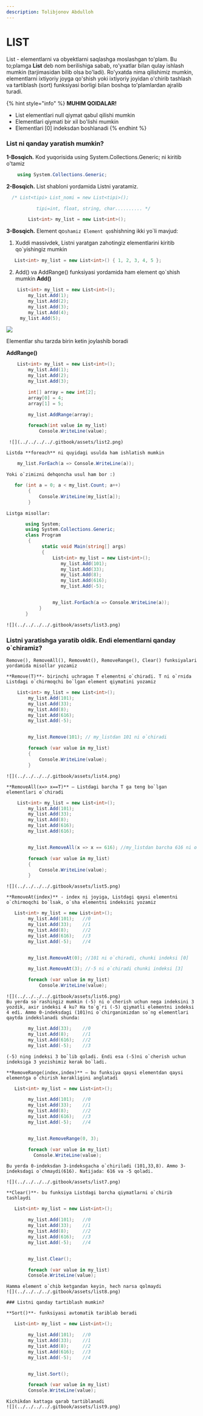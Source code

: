 ```yaml
---
description: Tolibjonov Abdulloh
---
```


# LIST

List - elementlarni va obyektlarni saqlashga moslashgan to'plam. Bu to;plamga **List** deb nom berilishiga sabab, ro'yxatlar bilan qulay ishlash mumkin (tarjimasidan bilib olsa bo'ladi). Ro'yxatda nima qilishimiz mumkin, elementlarni ixtiyoriy joyga qo'shish yoki ixtiyoriy joyidan o'chirib tashlash va tartiblash (sort) funksiyasi borligi bilan boshqa to'plamlardan ajralib turadi. 

{% hint style="info" %}
**MUHIM QOIDALAR!**
-	List elementlari null qiymat qabul qilishi mumkin
-	Elementlari qiymati bir xil bo'lishi mumkin
-	Elementlari [0] indeksdan boshlanadi
{% endhint %}

### List ni qanday yaratish mumkin?

**1-Bosqich.** Kod yuqorisida using System.Collections.Generic; ni kiritib o'tamiz

```csharp
    using System.Collections.Generic;
```

**2-Bosqich.** List<T> shabloni yordamida Listni yaratamiz.
  
```csharp
  /* List<tipi> List_nomi = new List<tipi>(); 

           tipi=int, float, string, char.......... */

        List<int> my_list = new List<int>();
```
  
**3-Bosqich.** Element qo`shamiz
  Element qo`shishning ikki yo`li mavjud:
   1) Xuddi massivdek, Listni yaratgan zahotingiz elementlarini kiritib qo`yishingiz mumkin
 ```csharp
    List<int> my_list = new List<int>() { 1, 2, 3, 4, 5 };
 ```
   2) Add() va AddRange() funksiyasi yordamida ham element qo`shish mumkin
    **Add()**
```csharp    
    List<int> my_list = new List<int>();
        my_list.Add(1);
        my_list.Add(2);
        my_list.Add(3);
        my_list.Add(4);
     my_list.Add(5);
```
   ![](../../../../.gitbook/assets/list1.png)
    
  Elementlar shu tarzda birin ketin joylashib boradi
   
   **AddRange()**
```csharp
    List<int> my_list = new List<int>();
        my_list.Add(1);
        my_list.Add(2);
        my_list.Add(3);

        int[] array = new int[2];
        array[0] = 4;
        array[1] = 5;

        my_list.AddRange(array);

        foreach(int value in my_list)
            Console.WriteLine(value);
```
     ![](../../../../.gitbook/assets/list2.png)
    
    Listda **foreach** ni quyidagi usulda ham ishlatish mumkin
```csharp
    my_list.ForEach(a => Console.WriteLine(a));
```
    Yoki o`zimizni dehqoncha usul ham bor :) 
```csharp
   for (int a = 0; a < my_list.Count; a++)
        {
            Console.WriteLine(my_list[a]);
        }
```  
   
    Listga misollar:
                                     
```csharp
       using System;
       using System.Collections.Generic;
       class Program
        {
             static void Main(string[] args)
             {
                 List<int> my_list = new List<int>();
                    my_list.Add(101);
                    my_list.Add(33);
                    my_list.Add(8);
                    my_list.Add(616);
                    my_list.Add(-5);


                 my_list.ForEach(a => Console.WriteLine(a));
            }
       }
```                                  
    ![](../../../../.gitbook/assets/list3.png)
    
 ### Listni yaratishga yaratib oldik. Endi elementlarni qanday o`chiramiz?
    Remove(), RemoveAll(), RemoveAt(), RemoveRange(), Clear() funksiyalari yordamida misollar yozamiz
    
    **Remove(T)**- birinchi uchragan T elementni o`chiradi. T ni o`rnida Listdagi o`chirmoqchi bo`lgan element qiymatini yozamiz
```csharp
    List<int> my_list = new List<int>();
        my_list.Add(101);
        my_list.Add(33);
        my_list.Add(8);
        my_list.Add(616);
        my_list.Add(-5);


        my_list.Remove(101); // my_listdan 101 ni o`chiradi

        foreach (var value in my_list)
        {
            Console.WriteLine(value);
        }
```
    ![](../../../../.gitbook/assets/list4.png)
    
    **RemoveAll(x=> x==T)** – Listdagi barcha T ga teng bo`lgan elementlari o`chiradi
```csharp
    List<int> my_list = new List<int>();
        my_list.Add(101);
        my_list.Add(33);
        my_list.Add(8);
        my_list.Add(616);
        my_list.Add(616);


        my_list.RemoveAll(x => x == 616); //my_listdan barcha 616 ni o`chiradi

        foreach (var value in my_list)
        {
            Console.WriteLine(value);
        }
```
    ![](../../../../.gitbook/assets/list5.png)
    
    **RemoveAt(index)** - index ni joyiga, Listdagi qaysi elementni o`chirmoqchi bo`lsak, o`sha elementni indeksini yozamiz
```csharp
   List<int> my_list = new List<int>();
        my_list.Add(101);   //0
        my_list.Add(33);    //1
        my_list.Add(8);     //2
        my_list.Add(616);   //3
        my_list.Add(-5);    //4


        my_list.RemoveAt(0); //101 ni o`chiradi, chunki indeksi [0]

        my_list.RemoveAt(3); //-5 ni o`chiradi chunki indeksi [3]

        foreach (var value in my_list)
            Console.WriteLine(value); 
```
    ![](../../../../.gitbook/assets/list6.png)
    Bu yerda so`rashingiz mumkin (-5) ni o`cherish uchun nega indeksini 3 yozdik, axir indeksi 4 ku? Ha to`g`ri (-5) qiymatli elementni indeksi 4 edi. Ammo 0-indeksdagi (101)ni o`chirganimizdan so`ng elementlari qaytda indekslanadi shunda:
```csharp
        my_list.Add(33);    //0
        my_list.Add(8);     //1
        my_list.Add(616);   //2
        my_list.Add(-5);    //3 
```
    (-5) ning indeksi 3 bo`lib qoladi. Endi esa (-5)ni o`cherish uchun indeksiga 3 yozishimiz kerak bo`ladi.
    
    **RemoveRange(index,index)** – bu funksiya qaysi elementdan qaysi elementga o`chirish kerakligini anglatadi
```csharp
   List<int> my_list = new List<int>();

        my_list.Add(101);   //0
        my_list.Add(33);    //1
        my_list.Add(8);     //2
        my_list.Add(616);   //3
        my_list.Add(-5);    //4


        my_list.RemoveRange(0, 3);

        foreach (var value in my_list)
          Console.WriteLine(value); 
```
    Bu yerda 0-indeksdan 3-indeksgacha o`chiriladi (101,33,8). Ammo 3-indeksdagi o`chmaydi(616). Natijada: 616 va -5 qoladi.
    
    ![](../../../../.gitbook/assets/list7.png)
    
    **Clear()**- bu funksiya Listdagi barcha qiymatlarni o`chirib tashlaydi
```csharp
   List<int> my_list = new List<int>();

        my_list.Add(101);   //0
        my_list.Add(33);    //1
        my_list.Add(8);     //2
        my_list.Add(616);   //3
        my_list.Add(-5);    //4


        my_list.Clear();

        foreach (var value in my_list)
        Console.WriteLine(value); 
```
    Hamma element o`chib ketgandan keyin, hech narsa qolmaydi
    ![](../../../../.gitbook/assets/list8.png)
    
    ### Listni qanday tartiblash mumkin?
    
    **Sort()**- funksiyasi avtomatik tariblab beradi
```csharp
   List<int> my_list = new List<int>();

        my_list.Add(101);   //0
        my_list.Add(33);    //1
        my_list.Add(8);     //2
        my_list.Add(616);   //3
        my_list.Add(-5);    //4


        my_list.Sort();

        foreach (var value in my_list)
        Console.WriteLine(value); 
```
    Kichikdan kattaga qarab tartiblanadi
    ![](../../../../.gitbook/assets/list9.png)
